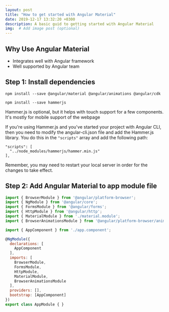 ```yaml
---
layout: post
title: "How to get started with Angular Material"
date: 2019-12-17 13:32:20 +0300
description: A basic guid to getting started with Angular Material
img:  # Add image post (optional)
---
```


## Why Use Angular Material
* Integrates well with Angular framework
* Well supported by Angular team

## Step 1: Install dependencies
```
npm install --save @angular/material @angular/animations @angular/cdk
```
```
npm install --save hammerjs
```
Hammer.js is optional, but it helps with touch support for a few components. It's mostly for mobile support of the webpage

If you're using Hammer.js and you've started your project with Angular CLI, then you need to modify the angular-cli.json file and add the Hammer.js library. You do this in the ```"scripts"``` array and add the following path:

```
"scripts": [
  "../node_modules/hammerjs/hammer.min.js"
],
```

Remember, you may need to restart your local server in order for the changes to take effect.

## Step 2: Add Angular Material to app module file

```js
import { BrowserModule } from '@angular/platform-browser';
import { NgModule } from '@angular/core';
import { FormsModule } from '@angular/forms';
import { HttpModule } from '@angular/http';
import { MaterialModule } from './material.module';
import { BrowserAnimationsModule } from '@angular/platform-browser/animations';

import { AppComponent } from './app.component';

@NgModule({
  declarations: [
    AppComponent
  ],
  imports: [
    BrowserModule,
    FormsModule,
    HttpModule,
    MaterialModule,
    BrowserAnimationsModule
  ],
  providers: [],
  bootstrap: [AppComponent]
})
export class AppModule { }
```

